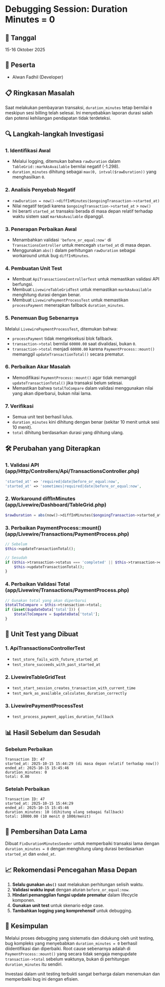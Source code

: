 # Debugging Session: Duration Minutes = 0

## 📅 Tanggal
15-16 Oktober 2025

## 👥 Peserta
- Alwan Fadhil (Developer)

## 📋 Ringkasan Masalah
Saat melakukan pembayaran transaksi, `duration_minutes` tetap bernilai `0` meskipun sesi billing telah selesai. Ini menyebabkan laporan durasi salah dan potensi kehilangan pendapatan tidak terdeteksi.

## 🔍 Langkah-langkah Investigasi

### 1. Identifikasi Awal
- Melalui logging, ditemukan bahwa `rawDuration` dalam `TableGrid::markAsAvailable` bernilai negatif (-1.298).
- `duration_minutes` dihitung sebagai `max(0, intval($rawDuration))` yang menghasilkan `0`.

### 2. Analisis Penyebab Negatif
- `rawDuration = now()->diffInMinutes($ongoingTransaction->started_at)`
- Nilai negatif terjadi karena `$ongoingTransaction->started_at` > `now()`
- Ini berarti `started_at` transaksi berada di masa depan relatif terhadap waktu sistem saat `markAsAvailable` dipanggil.

### 3. Penerapan Perbaikan Awal
- Menambahkan validasi `'before_or_equal:now'` di `TransactionsController` untuk mencegah `started_at` di masa depan.
- Menggunakan `abs()` dalam perhitungan `rawDuration` sebagai workaround untuk bug `diffInMinutes`.

### 4. Pembuatan Unit Test
- Membuat `ApiTransactionsControllerTest` untuk memastikan validasi API berfungsi.
- Membuat `LivewireTableGridTest` untuk memastikan `markAsAvailable` menghitung durasi dengan benar.
- Membuat `LivewirePaymentProcessTest` untuk memastikan `processPayment` menerapkan fallback `duration_minutes`.

### 5. Penemuan Bug Sebenarnya
Melalui `LivewirePaymentProcessTest`, ditemukan bahwa:
- `processPayment` tidak mengeksekusi blok fallback.
- `transaction->total` bernilai `60000.00` saat divalidasi, bukan `0`.
- `transaction->total` menjadi `60000.00` karena `PaymentProcess::mount()` memanggil `updateTransactionTotal()` secara prematur.

### 6. Perbaikan Akar Masalah
- Memodifikasi `PaymentProcess::mount()` agar tidak memanggil `updateTransactionTotal()` jika transaksi belum selesai.
- Memastikan bahwa `totalToCompare` dalam validasi menggunakan nilai yang akan diperbarui, bukan nilai lama.

### 7. Verifikasi
- Semua unit test berhasil lulus.
- `duration_minutes` kini dihitung dengan benar (sekitar 10 menit untuk sesi 10 menit).
- `total` dihitung berdasarkan durasi yang dihitung ulang.

## 🛠️ Perubahan yang Diterapkan

### 1. Validasi API (app/Http/Controllers/Api/TransactionsController.php)
```php
'started_at' => 'required|date|before_or_equal:now',
'started_at' => 'sometimes|required|date|before_or_equal:now',
```

### 2. Workaround diffInMinutes (app/Livewire/Dashboard/TableGrid.php)
```php
$rawDuration = abs(now()->diffInMinutes($ongoingTransaction->started_at));
```

### 3. Perbaikan PaymentProcess::mount() (app/Livewire/Transactions/PaymentProcess.php)
```php
// Sebelum
$this->updateTransactionTotal();

// Sesudah
if ($this->transaction->status === 'completed' || $this->transaction->ended_at) {
    $this->updateTransactionTotal();
}
```

### 4. Perbaikan Validasi Total (app/Livewire/Transactions/PaymentProcess.php)
```php
// Gunakan total yang akan diperbarui
$totalToCompare = $this->transaction->total;
if (isset($updateData['total'])) {
    $totalToCompare = $updateData['total'];
}
```

## 🧪 Unit Test yang Dibuat

### 1. ApiTransactionsControllerTest
- `test_store_fails_with_future_started_at`
- `test_store_succeeds_with_past_started_at`

### 2. LivewireTableGridTest
- `test_start_session_creates_transaction_with_current_time`
- `test_mark_as_available_calculates_duration_correctly`

### 3. LivewirePaymentProcessTest
- `test_process_payment_applies_duration_fallback`

## 📊 Hasil Sebelum dan Sesudah

### Sebelum Perbaikan
```
Transaction ID: 47
started_at: 2025-10-15 15:44:29 (di masa depan relatif terhadap now())
ended_at: 2025-10-15 15:45:46
duration_minutes: 0
total: 0.00
```

### Setelah Perbaikan
```
Transaction ID: 47
started_at: 2025-10-15 15:44:29
ended_at: 2025-10-15 15:45:46
duration_minutes: 10 (dihitung ulang sebagai fallback)
total: 10000.00 (10 menit @ 1000/menit)
```

## 🧼 Pembersihan Data Lama

Dibuat `FixDurationMinutesSeeder` untuk memperbaiki transaksi lama dengan `duration_minutes = 0` dengan menghitung ulang durasi berdasarkan `started_at` dan `ended_at`.

## 📈 Rekomendasi Pencegahan Masa Depan

1. **Selalu gunakan `abs()`** saat melakukan perhitungan selisih waktu.
2. **Validasi waktu input** dengan aturan `before_or_equal:now`.
3. **Hindari pemanggilan fungsi update prematur** dalam lifecycle komponen.
4. **Gunakan unit test** untuk skenario edge case.
5. **Tambahkan logging yang komprehensif** untuk debugging.

## 🏁 Kesimpulan

Melalui proses debugging yang sistematis dan didukung oleh unit testing, bug kompleks yang menyebabkan `duration_minutes = 0` berhasil diidentifikasi dan diperbaiki. Root cause sebenarnya adalah di `PaymentProcess::mount()` yang secara tidak sengaja mengupdate `transaction->total` sebelum waktunya, bukan di perhitungan `duration_minutes` itu sendiri.

Investasi dalam unit testing terbukti sangat berharga dalam menemukan dan memperbaiki bug ini dengan efisien.